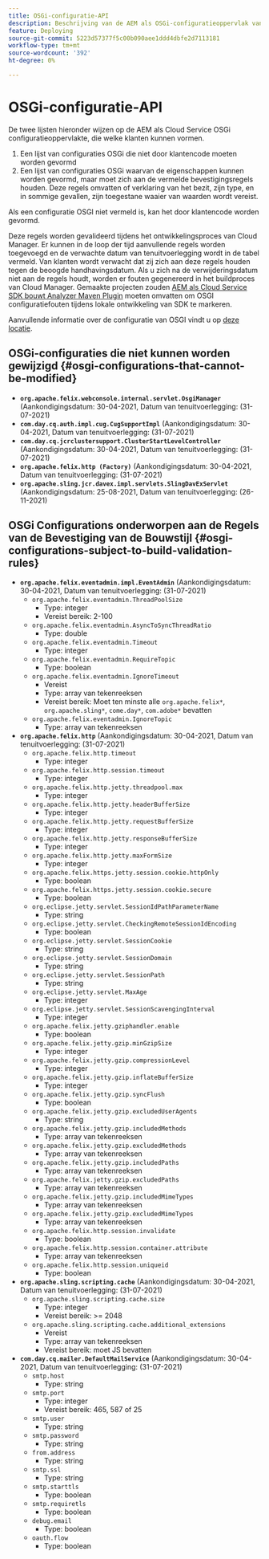 ```yaml
---
title: OSGi-configuratie-API
description: Beschrijving van de AEM als OSGi-configuratieoppervlak van de Cloud Service
feature: Deploying
source-git-commit: 5223d57377f5c00b090aee1ddd4dbfe2d7113181
workflow-type: tm+mt
source-wordcount: '392'
ht-degree: 0%

---
```



# OSGi-configuratie-API

De twee lijsten hieronder wijzen op de AEM als Cloud Service OSGi configuratieoppervlakte, die welke klanten kunnen vormen.

1. Een lijst van configuraties OSGi die niet door klantencode moeten worden gevormd
1. Een lijst van configuraties OSGi waarvan de eigenschappen kunnen worden gevormd, maar moet zich aan de vermelde bevestigingsregels houden. Deze regels omvatten of verklaring van het bezit, zijn type, en in sommige gevallen, zijn toegestane waaier van waarden wordt vereist.

Als een configuratie OSGI niet vermeld is, kan het door klantencode worden gevormd.

Deze regels worden gevalideerd tijdens het ontwikkelingsproces van Cloud Manager. Er kunnen in de loop der tijd aanvullende regels worden toegevoegd en de verwachte datum van tenuitvoerlegging wordt in de tabel vermeld. Van klanten wordt verwacht dat zij zich aan deze regels houden tegen de beoogde handhavingsdatum. Als u zich na de verwijderingsdatum niet aan de regels houdt, worden er fouten gegenereerd in het buildproces van Cloud Manager. Gemaakte projecten zouden [AEM als Cloud Service SDK bouwt Analyzer Maven Plugin](https://experienceleague.adobe.com/docs/experience-manager-core-components/using/developing/archetype/build-analyzer-maven-plugin.html) moeten omvatten om OSGI configuratiefouten tijdens lokale ontwikkeling van SDK te markeren.

Aanvullende informatie over de configuratie van OSGI vindt u op [deze locatie](/help/implementing/deploying/configuring-osgi.md).

## OSGi-configuraties die niet kunnen worden gewijzigd {#osgi-configurations-that-cannot-be-modified}

* **`org.apache.felix.webconsole.internal.servlet.OsgiManager`** (Aankondigingsdatum: 30-04-2021, Datum van tenuitvoerlegging: (31-07-2021)
* **`com.day.cq.auth.impl.cug.CugSupportImpl`** (Aankondigingsdatum: 30-04-2021, Datum van tenuitvoerlegging: (31-07-2021)
* **`com.day.cq.jcrclustersupport.ClusterStartLevelController`** (Aankondigingsdatum: 30-04-2021, Datum van tenuitvoerlegging: (31-07-2021)
* **`org.apache.felix.http (Factory)`** (Aankondigingsdatum: 30-04-2021, Datum van tenuitvoerlegging: (31-07-2021)
* **`org.apache.sling.jcr.davex.impl.servlets.SlingDavExServlet`** (Aankondigingsdatum: 25-08-2021, Datum van tenuitvoerlegging: (26-11-2021)

## OSGi Configurations onderworpen aan de Regels van de Bevestiging van de Bouwstijl {#osgi-configurations-subject-to-build-validation-rules}

* **`org.apache.felix.eventadmin.impl.EventAdmin`** (Aankondigingsdatum: 30-04-2021, Datum van tenuitvoerlegging: (31-07-2021)
   * `org.apache.felix.eventadmin.ThreadPoolSize`
      * Type: integer
      * Vereist bereik: 2-100
   * `org.apache.felix.eventadmin.AsyncToSyncThreadRatio`
      * Type: double
   * `org.apache.felix.eventadmin.Timeout`
      * Type: integer
   * `org.apache.felix.eventadmin.RequireTopic`
      * Type: boolean
   * `org.apache.felix.eventadmin.IgnoreTimeout`
      * Vereist
      * Type: array van tekenreeksen
      * Vereist bereik: Moet ten minste alle `org.apache.felix*`, `org.apache.sling*`, `come.day*`, `com.adobe*` bevatten
   * `org.apache.felix.eventadmin.IgnoreTopic`
      * Type: array van tekenreeksen
* **`org.apache.felix.http`** (Aankondigingsdatum: 30-04-2021, Datum van tenuitvoerlegging: (31-07-2021)
   * `org.apache.felix.http.timeout`
      * Type: integer
   * `org.apache.felix.http.session.timeout`
      * Type: integer
   * `org.apache.felix.http.jetty.threadpool.max`
      * Type: integer
   * `org.apache.felix.http.jetty.headerBufferSize`
      * Type: integer
   * `org.apache.felix.http.jetty.requestBufferSize`
      * Type: integer
   * `org.apache.felix.http.jetty.responseBufferSize`
      * Type: integer
   * `org.apache.felix.http.jetty.maxFormSize`
      * Type: integer
   * `org.apache.felix.https.jetty.session.cookie.httpOnly`
      * Type: boolean
   * `org.apache.felix.https.jetty.session.cookie.secure`
      * Type: boolean
   * `org.eclipse.jetty.servlet.SessionIdPathParameterName`
      * Type: string
   * `org.eclipse.jetty.servlet.CheckingRemoteSessionIdEncoding`
      * Type: boolean
   * `org.eclipse.jetty.servlet.SessionCookie`
      * Type: string
   * `org.eclipse.jetty.servlet.SessionDomain`
      * Type: string
   * `org.eclipse.jetty.servlet.SessionPath`
      * Type: string
   * `org.eclipse.jetty.servlet.MaxAge`
      * Type: integer
   * `org.eclipse.jetty.servlet.SessionScavengingInterval`
      * Type: integer
   * `org.apache.felix.jetty.gziphandler.enable`
      * Type: boolean
   * `org.apache.felix.jetty.gzip.minGzipSize`
      * Type: integer
   * `org.apache.felix.jetty.gzip.compressionLevel`
      * Type: integer
   * `org.apache.felix.jetty.gzip.inflateBufferSize`
      * Type: integer
   * `org.apache.felix.jetty.gzip.syncFlush`
      * Type: boolean
   * `org.apache.felix.jetty.gzip.excludedUserAgents`
      * Type: string
   * `org.apache.felix.jetty.gzip.includedMethods`
      * Type: array van tekenreeksen
   * `org.apache.felix.jetty.gzip.excludedMethods`
      * Type: array van tekenreeksen
   * `org.apache.felix.jetty.gzip.includedPaths`
      * Type: array van tekenreeksen
   * `org.apache.felix.jetty.gzip.excludedPaths`
      * Type: array van tekenreeksen
   * `org.apache.felix.jetty.gzip.includedMimeTypes`
      * Type: array van tekenreeksen
   * `org.apache.felix.jetty.gzip.excludedMimeTypes`
      * Type: array van tekenreeksen
   * `org.apache.felix.http.session.invalidate`
      * Type: boolean
   * `org.apache.felix.http.session.container.attribute`
      * Type: array van tekenreeksen
   * `org.apache.felix.http.session.uniqueid`
      * Type: boolean
* **`org.apache.sling.scripting.cache`** (Aankondigingsdatum: 30-04-2021, Datum van tenuitvoerlegging: (31-07-2021)
   * `org.apache.sling.scripting.cache.size`
      * Type: integer
      * Vereist bereik: >= 2048
   * `org.apache.sling.scripting.cache.additional_extensions`
      * Vereist
      * Type: array van tekenreeksen
      * Vereist bereik: moet JS bevatten
* **`com.day.cq.mailer.DefaultMailService`** (Aankondigingsdatum: 30-04-2021, Datum van tenuitvoerlegging: (31-07-2021)
   * `smtp.host`
      * Type: string
   * `smtp.port`
      * Type: integer
      * Vereist bereik: 465, 587 of 25
   * `smtp.user`
      * Type: string
   * `smtp.password`
      * Type: string
   * `from.address`
      * Type: string
   * `smtp.ssl`
      * Type: string
   * `smtp.starttls`
      * Type: boolean
   * `smtp.requiretls`
      * Type: boolean
   * `debug.email`
      * Type: boolean
   * `oauth.flow`
      * Type: boolean

